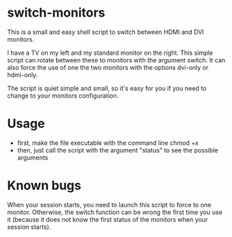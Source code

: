switch-monitors
===============

This is a small and easy shell script to switch between HDMI and DVI monitors.

I have a TV on my left and my standard monitor on the right. This simple script can rotate between these to monitors with the argument switch. It can also force the use of one the two monitors with the options dvi-only or hdmi-only.

The script is quiet simple and small, so it's easy for you if you need to change to your monitors configuration.

Usage
===============
* first, make the file executable with the command line chmod +x 
* then, just call the script with the argument "status" to see the possible arguments


Known bugs
===============
When your session starts, you need to launch this script to force to one monitor. Otherwise, the switch function can be wrong the first time you use it (because it does not know the first status of the monitors when your session starts).
